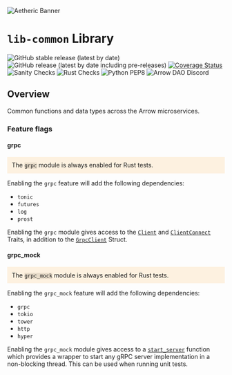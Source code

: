 ![Aetheric Banner](https://github.com/aetheric-oss/.github/blob/main/assets/readme-banner.png)

# `lib-common` Library

![GitHub stable release (latest by date)](https://img.shields.io/github/v/release/aetheric-oss/lib-common?sort=semver&color=green)
![GitHub release (latest by date including pre-releases)](https://img.shields.io/github/v/release/aetheric-oss/lib-common?include_prereleases)
[![Coverage Status](https://coveralls.io/repos/github/aetheric-oss/lib-common/badge.svg?branch=develop)](https://coveralls.io/github/aetheric-oss/lib-common)
![Sanity Checks](https://github.com/aetheric-oss/lib-common/actions/workflows/sanity_checks.yml/badge.svg?branch=main)
![Rust Checks](https://github.com/aetheric-oss/lib-common/actions/workflows/rust_ci.yml/badge.svg?branch=main)
![Python PEP8](https://github.com/aetheric-oss/lib-common/actions/workflows/python_ci.yml/badge.svg?branch=main)
![Arrow DAO
Discord](https://img.shields.io/discord/853833144037277726?style=plastic)

## Overview

Common functions and data types across the Arrow microservices.

### Feature flags

#### grpc
<p style="background:rgba(255,181,77,0.16);padding:0.75em;">
The <code style="background:rgba(41,24,0,0.1);">grpc</code> module is always enabled for Rust tests.
</p>

Enabling the `grpc` feature will add the following dependencies:
- `tonic`
- `futures`
- `log`
- `prost`

Enabling the `grpc` module gives access to the [`Client`](grpc::Client) and
[`ClientConnect`](grpc::ClientConnect) Traits, in addition to the [`GrpcClient`](grpc::GrpcClient) Struct.


#### grpc_mock
<p style="background:rgba(255,181,77,0.16);padding:0.75em;">
The <code style="background:rgba(41,24,0,0.1);">grpc_mock</code> module is always enabled for Rust tests.
</p>

Enabling the `grpc_mock` feature will add the following dependencies:
- `grpc`
- `tokio`
- `tower`
- `http`
- `hyper`

Enabling the `grpc_mock` module gives access to a
[`start_server`](grpc::mock::start_server) function which provides a wrapper to
start any gRPC server implementation in a non-blocking thread. This can be used
when running unit tests.
